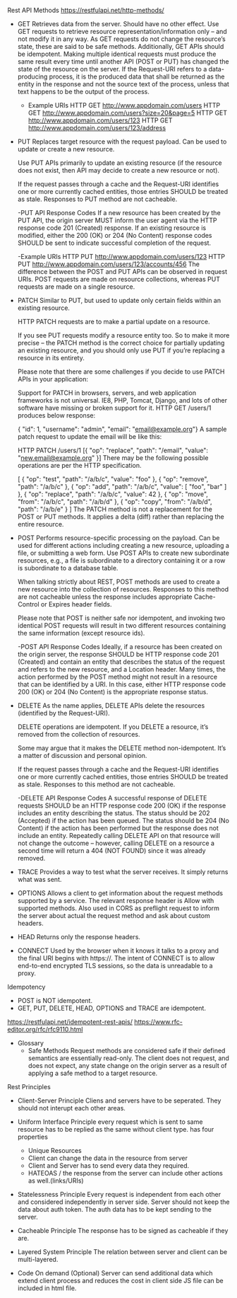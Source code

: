 Rest API Methods
https://restfulapi.net/http-methods/
- GET 
	Retrieves data from the server. Should have no other effect.
	Use GET requests to retrieve resource representation/information only – and not modify it in any way. As GET requests do not change the resource’s state, these are said to be safe methods.
    Additionally, GET APIs should be idempotent. Making multiple identical requests must produce the same result every time until another API (POST or PUT) has changed the state of the resource on the server.
    If the Request-URI refers to a data-producing process, it is the produced data that shall be returned as the entity in the response and not the source text of the process, unless that text happens to be the output of the process.
	- Example URIs
		HTTP GET http://www.appdomain.com/users
		HTTP GET http://www.appdomain.com/users?size=20&page=5
		HTTP GET http://www.appdomain.com/users/123
		HTTP GET http://www.appdomain.com/users/123/address
	
- PUT
	Replaces target resource with the request payload. Can be used to update or create a new resource.

	Use PUT APIs primarily to update an existing resource (if the resource does not exist, then API may decide to create a new resource or not).
	
	If the request passes through a cache and the Request-URI identifies one or more currently cached entities, those entries SHOULD be treated as stale. Responses to PUT method are not cacheable.

	-PUT API Response Codes
	If a new resource has been created by the PUT API, the origin server MUST inform the user agent via the HTTP response code 201 (Created) response.
	If an existing resource is modified, either the 200 (OK) or 204 (No Content) response codes SHOULD be sent to indicate successful completion of the request.
	
	-Example URIs
	HTTP PUT http://www.appdomain.com/users/123
	HTTP PUT http://www.appdomain.com/users/123/accounts/456
	The difference between the POST and PUT APIs can be observed in request URIs. POST requests are made on resource collections, whereas PUT requests are made on a single resource.

- PATCH 
	Similar to PUT, but used to update only certain fields within an existing resource.

	HTTP PATCH requests are to make a partial update on a resource.

	If you see PUT requests modify a resource entity too. So to make it more precise – the PATCH method is the correct choice for partially updating an existing resource, and you should only use PUT if you’re replacing a resource in its entirety.

	Please note that there are some challenges if you decide to use PATCH APIs in your application:

	Support for PATCH in browsers, servers, and web application frameworks is not universal. IE8, PHP, Tomcat, Django, and lots of other software have missing or broken support for it.
		HTTP GET /users/1
	produces below response:

	{ "id": 1, "username": "admin", "email": "email@example.org"}
	A sample patch request to update the email will be like this:

	HTTP PATCH /users/1
	[{ "op": "replace", "path": "/email", "value": "new.email@example.org" }]
	There may be the following possible operations are per the HTTP specification.

	[
	{ "op": "test",  "path": "/a/b/c",  "value": "foo"  },
	{ "op": "remove",  "path": "/a/b/c"  },
	{ "op": "add",  "path": "/a/b/c",  "value": [ "foo", "bar" ] },
	{ "op": "replace", "path": "/a/b/c",  "value": 42 },
	{ "op": "move",  "from": "/a/b/c",  "path": "/a/b/d" },
	{ "op": "copy", "from": "/a/b/d",  "path": "/a/b/e" }
	]
	The PATCH method is not a replacement for the POST or PUT methods. It applies a delta (diff) rather than replacing the entire resource.

- POST
	Performs resource-specific processing on the payload. Can be used for different actions including creating a new resource, uploading a file, or submitting a web form.
	Use POST APIs to create new subordinate resources, e.g., a file is subordinate to a directory containing it or a row is subordinate to a database table.

	When talking strictly about REST, POST methods are used to create a new resource into the collection of resources.
	Responses to this method are not cacheable unless the response includes appropriate Cache-Control or Expires header fields.

	Please note that POST is neither safe nor idempotent, and invoking two identical POST requests will result in two different resources containing the same information (except resource ids).

	-POST API Response Codes
		Ideally, if a resource has been created on the origin server, the response SHOULD be HTTP response code 201 (Created) and contain an entity that describes the status of the request and refers to the new resource, and a Location header.
		Many times, the action performed by the POST method might not result in a resource that can be identified by a URI. In this case, either HTTP response code 200 (OK) or 204 (No Content) is the appropriate response status.

- DELETE
	As the name applies, DELETE APIs delete the resources (identified by the Request-URI).

	DELETE operations are idempotent. If you DELETE a resource, it’s removed from the collection of resources.

	Some may argue that it makes the DELETE method non-idempotent. It’s a matter of discussion and personal opinion.

	If the request passes through a cache and the Request-URI identifies one or more currently cached entities, those entries SHOULD be treated as stale. Responses to this method are not cacheable.

	-DELETE API Response Codes
	A successful response of DELETE requests SHOULD be an HTTP response code 200 (OK) if the response includes an entity describing the status.
	The status should be 202 (Accepted) if the action has been queued.
	The status should be 204 (No Content) if the action has been performed but the response does not include an entity.
	Repeatedly calling DELETE API on that resource will not change the outcome – however, calling DELETE on a resource a second time will return a 404 (NOT FOUND) since it was already removed.
	
- TRACE
	Provides a way to test what the server receives. It simply returns what was sent.
	
- OPTIONS
	Allows a client to get information about the request methods supported by a service. The relevant response header is Allow with supported methods. Also used in CORS as preflight request to inform the server about actual the request method and ask about custom headers.

- HEAD
	Returns only the response headers.

- CONNECT 
	Used by the browser when it knows it talks to a proxy and the final URI begins with https://. 
	The intent of CONNECT is to allow end-to-end encrypted TLS sessions, so the data is unreadable to a proxy.
	
Idempotency
- POST is NOT idempotent.
- GET, PUT, DELETE, HEAD, OPTIONS and TRACE are idempotent.

https://restfulapi.net/idempotent-rest-apis/
https://www.rfc-editor.org/rfc/rfc9110.html

- Glossary
	- Safe Methods
	Request methods are considered safe if their defined semantics are essentially read-only. The client does not request, and does not expect, any state change on the origin server as a result of applying a safe method to a target resource.

Rest Principles

- Client-Server Principle
	Cliens and servers have to be seperated. They should not interupt each other areas.
	
- Uniform Interface Principle
	every request which is sent to same resource has to be replied as the same without client type.
	has four properties
	
	- Unique Resources
	- Client can change the data in the resource from server
	- Client and Server has to send every data they required.
	- HATEOAS / the response from the server can include other actions as well.(links/URIs)
	

- Statelessness Principle
	Every request is independent from each other and considered independently in server side.
	Server should not keep the data about auth token.
	The auth data has to be kept sending to the server.
	
- Cacheable Principle
	The response has to be signed as cacheable if they are.
	
- Layered System Principle
	The relation between server and client can be multi-layered.
	
- Code On demand (Optional)
	Server can send additional data which extend client process and reduces the cost in client side
	JS file can be included in html file.